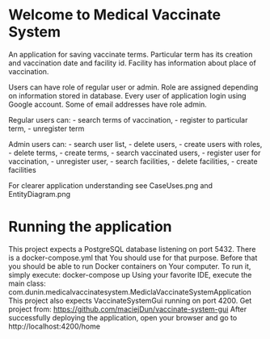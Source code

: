 # Welcome to Medical Vaccinate System
An application for saving vaccinate terms.
Particular term has its creation and vaccination date and facility id.
Facility has information about place of vaccination.

Users can have role of regular user or admin. Role are assigned depending on information stored in database.
Every user of application login using Google account. Some of email addresses have role admin. 

Regular users can:
    - search terms of vaccination,
    - register to particular term,
    - unregister term

Admin users can:
    - search user list,
    - delete users,
    - create users with roles,
    - delete terms,
    - create terms,
    - search vaccinated users,
    - register user for vaccination,
    - unregister user,
    - search facilities,
    - delete facilities,
    - create facilities

For clearer application understanding see CaseUses.png and EntityDiagram.png

# Running the application

This project expects a PostgreSQL database listening on port 5432.
There is a docker-compose.yml that You should use for that purpose. Before that you should be able to run Docker
containers on Your computer.
To run it, simply execute: docker-compose up
Using your favorite IDE, execute the main class: com.dunin.medicalvaccinatesystem.MediclaVaccinateSystemApplication
This project also expects VaccinateSystemGui running on port 4200. 
Get project from: https://github.com/maciejDun/vaccinate-system-gui
After successfully deploying the application, open your browser and go to http://localhost:4200/home
